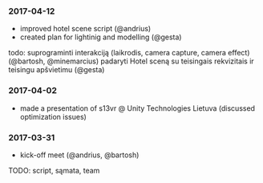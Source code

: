 ### 2017-04-12

+ improved hotel scene script (@andrius) 
+ created plan for lightinig and modelling (@gesta)

todo:
suprograminti interakciją (laikrodis, camera capture, camera effect) (@bartosh, @minemarcius)
padaryti Hotel sceną su teisingais rekvizitais ir teisingu apšvietimu (@gesta)

### 2017-04-02

+ made a presentation of s13vr @ Unity Technologies Lietuva (discussed optimization issues)

### 2017-03-31

+ kick-off meet (@andrius, @bartosh)

TODO: script, sąmata, team
